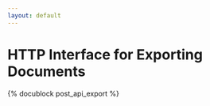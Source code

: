 ```yaml
---
layout: default
---
```

HTTP Interface for Exporting Documents
======================================
{% docublock post_api_export %}

